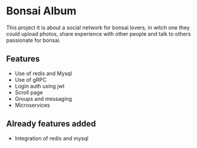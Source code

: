 # Bonsai Album

This project it is about a social network for bonsai lovers, in witch one they could
upload photos, share experience with other people
and talk to others passionate for bonsai.

## Features
- Use of redis and Mysql
- Use of gRPC
- Login auth using jwt
- Scroll page
- Groups and messaging
- Microservices

## Already features added
- Integration of redis and mysql